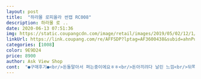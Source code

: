 ```yaml
---
layout: post 
title:  "하라몰 로피올라 썬캡 RC008" 
description: 하라몰 로 ..
date: 2020-06-13 07:51:36 
img: https://static.coupangcdn.com/image/retail/images/2019/05/02/12/1/891e873c-d9cc-4c72-8c69-1502bd24e3e3.jpg 
linkUrl: https://link.coupang.com/re/AFFSDP?lptag=AF3600438&subid=ahnPublicAsk&pageKey=216528811&itemId=665790756&vendorItemId=4720943063&traceid=V0-113-b5a0972a4010b36a 
categories: [1008] 
color: 9E9D24 
price: 8900 
author: Ask View Shop 
cont:  "●구매후기●<br/>돈돌말아서 펴는중이에요ㅎㅎ<br/>돈아끼려다 날린 느낌<br/>뒤쪽 벨크로 마감처리 잘 안된거 같음<br/>맘에들어요 근데 구겨저서 와서<br/>머리에 쓰고 애매한 위치.<br/>.<br/>눌러쓰면 시야가리고 위로 뜨게 쓰면 까만천부분이 머리 위쪽으로 많이 뜸<br/>모양  잡으려고  우선  말아서 보관중  입니다<br/>모양이  잘  안잡혀요<br/>접힌거 필려고 물을 살짝 적셔봄.<br/>.<br/>까만물 줄줄 물놀이 가서 안젖게 조심히 쓰셔얌<br/>차라리  말아서 판매 하시지  반접어  와서  정가운데가  너무 선명하게  접어져서 펴지지 않아요<br/>" 
---
```

